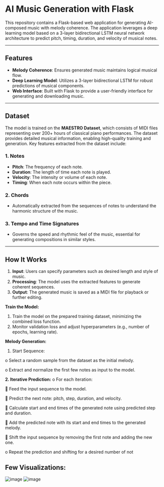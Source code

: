 # AI Music Generation with Flask

This repository contains a Flask-based web application for generating AI-composed music with melody coherence. The application leverages a deep learning model based on a 3-layer bidirectional LSTM neural network architecture to predict pitch, timing, duration, and velocity of musical notes.

---

## Features
- **Melody Coherence**: Ensures generated music maintains logical musical flow.
- **Deep Learning Model**: Utilizes a 3-layer bidirectional LSTM for robust predictions of musical components.
- **Web Interface**: Built with Flask to provide a user-friendly interface for generating and downloading music.

---

## Dataset
The model is trained on the **MAESTRO Dataset**, which consists of MIDI files representing over 200+ hours of classical piano performances. The dataset provides detailed musical information, enabling high-quality training and generation. Key features extracted from the dataset include:

### 1. Notes
- **Pitch**: The frequency of each note.
- **Duration**: The length of time each note is played.
- **Velocity**: The intensity or volume of each note.
- **Timing**: When each note occurs within the piece.

### 2. Chords
- Automatically extracted from the sequences of notes to understand the harmonic structure of the music.

### 3. Tempo and Time Signatures
- Governs the speed and rhythmic feel of the music, essential for generating compositions in similar styles.

---

## How It Works
1. **Input**: Users can specify parameters such as desired length and style of music.
2. **Processing**: The model uses the extracted features to generate coherent sequences.
3. **Output**: The generated music is saved as a MIDI file for playback or further editing.

**Train the Model:**
1. Train the model on the prepared training dataset, minimizing the combined loss function.
2. Monitor validation loss and adjust hyperparameters (e.g., number of epochs, learning rate).

**Melody Generation:**
1. Start Sequence:

 o Select a random sample from the dataset as the initial melody.

 o Extract and normalize the first few notes as input to the model.

**2. Iterative Prediction:**
 o For each iteration:
 
   Feed the input sequence to the model.
  
   Predict the next note: pitch, step, duration, and velocity.
  
   Calculate start and end times of the generated note using predicted step and
duration.

   Add the predicted note with its start and end times to the generated melody.

   Shift the input sequence by removing the first note and adding the new one.

 o Repeat the prediction and shifting for a desired number of not

 ## Few Visualizations:
 ![image](https://github.com/user-attachments/assets/a4630c61-997d-45c8-b2d8-6c68ea0eaea3)
![image](https://github.com/user-attachments/assets/54678da4-724d-496e-ab5f-b87a35f4f849)
